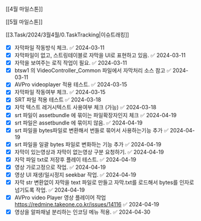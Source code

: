 
[[4월 마일스톤]]

[[5월 마일스톤]]


[[3.Task/2024/3월4월/0.TaskTracking|이슈트래킹]] 



- [x] 자막파일 작동방식 체크. ✅ 2024-03-11
- [x] 자막파일이 없고, 스트링테이블로 자막을 UI로 표현하고 있음. ✅ 2024-03-11
- [x] 자막을 보여주는 로직 작업이 필요. ✅ 2024-03-11
- [x] btsw1 의 VideoController_Common 파일에서 자막처리 소스 참고 ✅ 2024-03-11
- [x] AVPro videoplayer 적용 테스트. ✅ 2024-03-15
- [x] 자막파일 작동여부 체크. ✅ 2024-03-15
- [x] SRT 파일 적용 테스트 ✅ 2024-03-18
- [x] 자막 텍스트 레거시텍스트 사용여부 체크 (가능) ✅ 2024-03-18
- [x] srt 파일이 assetbundle 에 묶이는 파일확장자인지 체크 ✅ 2024-04-19
- [x] srt 파일은 assetbundle 에 묶이지 않음. ✅ 2024-04-19
- [x] srt 파일을 bytes파일로 변환해서 번들로 묶어서 사용하는기능 추가 ✅ 2024-04-19
- [x] srt 파일을 일괄 bytes 파일로 변화하는 기능 추가 ✅ 2024-04-19
- [x] 자막이 있는영상과 자막이 없는영상 구분 요청하기. ✅ 2024-04-19
- [x] 자막 파일 txt로 저장후 플레이 테스트. ✅ 2024-04-19
- [x] 영상 가로고정으로 작업. ✅ 2024-04-19
- [x] 영상 UI 재생/일시정지 seekbar 작업. ✅ 2024-04-19
- [x] 자막 str 변환없이 자막을 text 파일로 만들고 자막.txt를 로드해서 bytes를 인자로 넘기도록 작업. ✅ 2024-04-19
- [x] AVPro video Player 영상 플레이어 작업 https://redmine.takeone.co.kr/issues/14116 ✅ 2024-04-19
- [x] 영상을 알파채널 분리하는 인코딩 메뉴 적용. ✅ 2024-04-30
